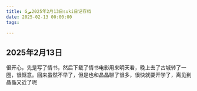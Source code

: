 ```yaml
---
title: G🛹2025年2月13日suki日记存档
date: 2025-02-13 00:00:00
tags:

---
```


## 2025年2月13日

很开心，先是写了情书，然后下载了情书电影用来明天看，晚上去了古城转了一圈，很惬意。回来虽然不早了，但是也和晶晶聊了很多，很快就要开学了，离见到晶晶又近了呢
